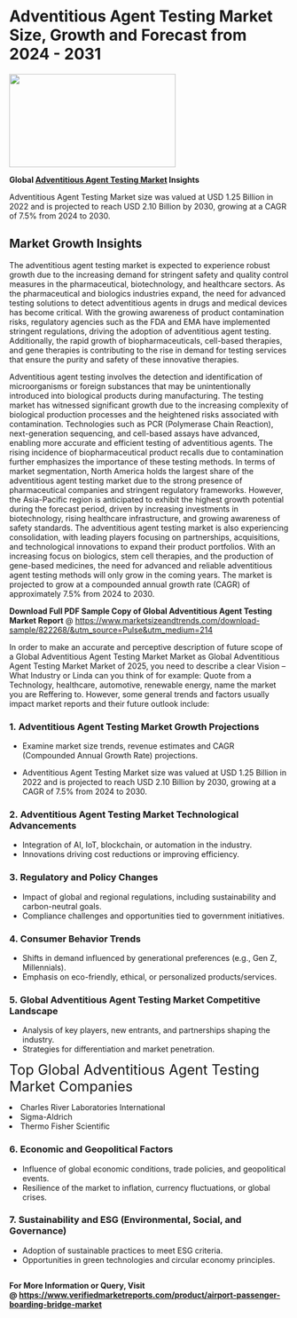 <H1>Adventitious Agent Testing Market Size, Growth and Forecast from 2024 - 2031</H1><img class="aligncenter size-medium wp-image-584254" src="https://thirdeyenews.in/wp-content/uploads/2024/09/Global-Market-Research-300x168.jpeg" alt="" width="300" height="168" /><p><strong>Global&nbsp;<a href="https://www.marketsizeandtrends.com/download-sample/822268/&amp;utm_source=Pulse&amp;utm_medium=214">Adventitious Agent Testing Market</a> Insights</strong></p><p>Adventitious Agent Testing Market size was valued at USD 1.25 Billion in 2022 and is projected to reach USD 2.10 Billion by 2030, growing at a CAGR of 7.5% from 2024 to 2030.</p><p><h2>Market Growth Insights</h2> <p>The adventitious agent testing market is expected to experience robust growth due to the increasing demand for stringent safety and quality control measures in the pharmaceutical, biotechnology, and healthcare sectors. As the pharmaceutical and biologics industries expand, the need for advanced testing solutions to detect adventitious agents in drugs and medical devices has become critical. With the growing awareness of product contamination risks, regulatory agencies such as the FDA and EMA have implemented stringent regulations, driving the adoption of adventitious agent testing. Additionally, the rapid growth of biopharmaceuticals, cell-based therapies, and gene therapies is contributing to the rise in demand for testing services that ensure the purity and safety of these innovative therapies. </p> <p>Adventitious agent testing involves the detection and identification of microorganisms or foreign substances that may be unintentionally introduced into biological products during manufacturing. The testing market has witnessed significant growth due to the increasing complexity of biological production processes and the heightened risks associated with contamination. Technologies such as PCR (Polymerase Chain Reaction), next-generation sequencing, and cell-based assays have advanced, enabling more accurate and efficient testing of adventitious agents. The rising incidence of biopharmaceutical product recalls due to contamination further emphasizes the importance of these testing methods. In terms of market segmentation, North America holds the largest share of the adventitious agent testing market due to the strong presence of pharmaceutical companies and stringent regulatory frameworks. However, the Asia-Pacific region is anticipated to exhibit the highest growth potential during the forecast period, driven by increasing investments in biotechnology, rising healthcare infrastructure, and growing awareness of safety standards. The adventitious agent testing market is also experiencing consolidation, with leading players focusing on partnerships, acquisitions, and technological innovations to expand their product portfolios. With an increasing focus on biologics, stem cell therapies, and the production of gene-based medicines, the need for advanced and reliable adventitious agent testing methods will only grow in the coming years. The market is projected to grow at a compounded annual growth rate (CAGR) of approximately 7.5% from 2024 to 2030. </p><p><span class=""><strong>Download Full PDF Sample Copy of Global Adventitious Agent Testing Market Report</strong> @ <a href="https://www.marketsizeandtrends.com/download-sample/822268/&amp;utm_source=Pulse&amp;utm_medium=214" target="_blank">https://www.marketsizeandtrends.com/download-sample/822268/&amp;utm_source=Pulse&amp;utm_medium=214</a></span></p><p>In order to make an accurate and perceptive description of future scope of a Global&nbsp;Adventitious Agent Testing Market Market as Global&nbsp;Adventitious Agent Testing Market Market of 2025, you need to describe a clear Vision &ndash; What Industry or Linda can you think of for example: Quote from a Technology, healthcare, automotive, renewable energy, name the market you are Reffering to. However, some general trends and factors usually impact market reports and their future outlook include:</p><h3>1.&nbsp;<strong>Adventitious Agent Testing Market Growth Projections</strong></h3><ul><li>Examine market size trends, revenue estimates and CAGR (Compounded Annual Growth Rate) projections.</li><li><p>Adventitious Agent Testing Market size was valued at USD 1.25 Billion in 2022 and is projected to reach USD 2.10 Billion by 2030, growing at a CAGR of 7.5% from 2024 to 2030.</p></li></ul><h3>2.&nbsp;<strong>Adventitious Agent Testing Market Technological Advancements</strong></h3><ul><li>Integration of AI, IoT, blockchain, or automation in the industry.</li><li>Innovations driving cost reductions or improving efficiency.</li></ul><h3>3.&nbsp;<strong>Regulatory and Policy Changes</strong></h3><ul><li>Impact of global and regional regulations, including sustainability and carbon-neutral goals.</li><li>Compliance challenges and opportunities tied to government initiatives.</li></ul><h3>4.&nbsp;<strong>Consumer Behavior Trends</strong></h3><ul><li>Shifts in demand influenced by generational preferences (e.g., Gen Z, Millennials).</li><li>Emphasis on eco-friendly, ethical, or personalized products/services.</li></ul><h3>5.&nbsp;<strong>Global Adventitious Agent Testing Market Competitive Landscape</strong></h3><ul><li>Analysis of key players, new entrants, and partnerships shaping the industry.</li><li>Strategies for differentiation and market penetration.</li></ul><p data-pm-slice="1 1 []"><span style="color: inherit; font-family: inherit; font-size: 25px;">Top Global Adventitious Agent Testing Market Companies</span></p><div class="" data-test-id=""><p><li>Charles River Laboratories International</li><li> Sigma-Aldrich</li><li> Thermo Fisher Scientific</li></p></div><h3>6.&nbsp;<strong>Economic and Geopolitical Factors</strong></h3><ul><li>Influence of global economic conditions, trade policies, and geopolitical events.</li><li>Resilience of the market to inflation, currency fluctuations, or global crises.</li></ul><h3>7.&nbsp;<strong>Sustainability and ESG (Environmental, Social, and Governance)</strong></h3><ul><li>Adoption of sustainable practices to meet ESG criteria.</li><li>Opportunities in green technologies and circular economy principles.</li></ul><h2><strong style="font-size: 14px;">For More Information or Query, Visit @&nbsp;</strong><a style="background-color: #ffffff; font-size: 14px;" href="https://www.marketsizeandtrends.com/report/adventitious-agent-testing-market/" target="_blank">https://www.verifiedmarketreports.com/product/airport-passenger-boarding-bridge-market</a></h2>
